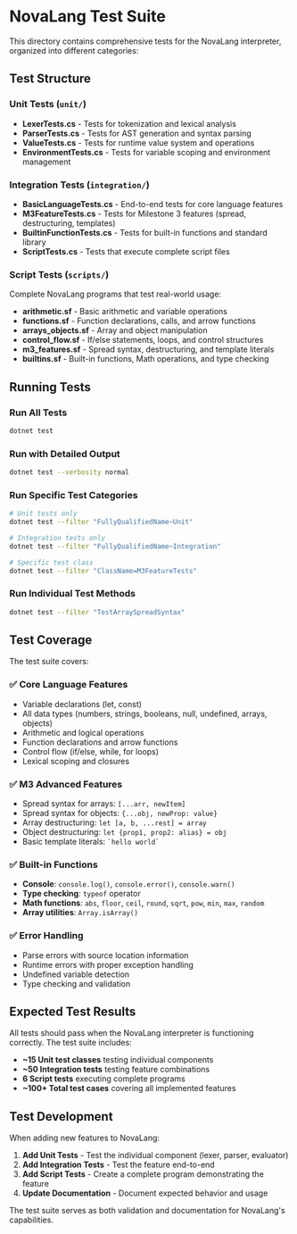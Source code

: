 # NovaLang Test Suite

This directory contains comprehensive tests for the NovaLang interpreter, organized into different categories:

## Test Structure

### Unit Tests (`unit/`)
- **LexerTests.cs** - Tests for tokenization and lexical analysis
- **ParserTests.cs** - Tests for AST generation and syntax parsing
- **ValueTests.cs** - Tests for runtime value system and operations
- **EnvironmentTests.cs** - Tests for variable scoping and environment management

### Integration Tests (`integration/`)
- **BasicLanguageTests.cs** - End-to-end tests for core language features
- **M3FeatureTests.cs** - Tests for Milestone 3 features (spread, destructuring, templates)
- **BuiltinFunctionTests.cs** - Tests for built-in functions and standard library
- **ScriptTests.cs** - Tests that execute complete script files

### Script Tests (`scripts/`)
Complete NovaLang programs that test real-world usage:
- **arithmetic.sf** - Basic arithmetic and variable operations
- **functions.sf** - Function declarations, calls, and arrow functions  
- **arrays_objects.sf** - Array and object manipulation
- **control_flow.sf** - If/else statements, loops, and control structures
- **m3_features.sf** - Spread syntax, destructuring, and template literals
- **builtins.sf** - Built-in functions, Math operations, and type checking

## Running Tests

### Run All Tests
```bash
dotnet test
```

### Run with Detailed Output
```bash
dotnet test --verbosity normal
```

### Run Specific Test Categories
```bash
# Unit tests only
dotnet test --filter "FullyQualifiedName~Unit"

# Integration tests only  
dotnet test --filter "FullyQualifiedName~Integration"

# Specific test class
dotnet test --filter "ClassName=M3FeatureTests"
```

### Run Individual Test Methods
```bash
dotnet test --filter "TestArraySpreadSyntax"
```

## Test Coverage

The test suite covers:

### ✅ **Core Language Features**
- Variable declarations (let, const)
- All data types (numbers, strings, booleans, null, undefined, arrays, objects)
- Arithmetic and logical operations
- Function declarations and arrow functions
- Control flow (if/else, while, for loops)
- Lexical scoping and closures

### ✅ **M3 Advanced Features**
- Spread syntax for arrays: `[...arr, newItem]`
- Spread syntax for objects: `{...obj, newProp: value}`
- Array destructuring: `let [a, b, ...rest] = array`
- Object destructuring: `let {prop1, prop2: alias} = obj`
- Basic template literals: `` `hello world` ``

### ✅ **Built-in Functions**
- **Console**: `console.log()`, `console.error()`, `console.warn()`
- **Type checking**: `typeof` operator
- **Math functions**: `abs`, `floor`, `ceil`, `round`, `sqrt`, `pow`, `min`, `max`, `random`
- **Array utilities**: `Array.isArray()`

### ✅ **Error Handling**
- Parse errors with source location information
- Runtime errors with proper exception handling
- Undefined variable detection
- Type checking and validation

## Expected Test Results

All tests should pass when the NovaLang interpreter is functioning correctly. The test suite includes:

- **~15 Unit test classes** testing individual components
- **~50 Integration tests** testing feature combinations  
- **6 Script tests** executing complete programs
- **~100+ Total test cases** covering all implemented features

## Test Development

When adding new features to NovaLang:

1. **Add Unit Tests** - Test the individual component (lexer, parser, evaluator)
2. **Add Integration Tests** - Test the feature end-to-end
3. **Add Script Tests** - Create a complete program demonstrating the feature
4. **Update Documentation** - Document expected behavior and usage

The test suite serves as both validation and documentation for NovaLang's capabilities.
